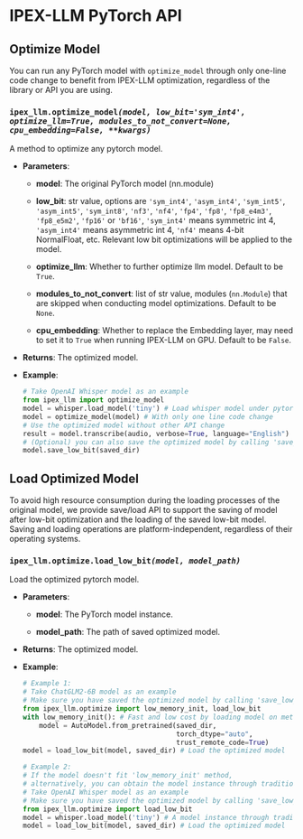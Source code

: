 # IPEX-LLM PyTorch API

## Optimize Model
You can run any PyTorch model with `optimize_model` through only one-line code change to benefit from IPEX-LLM optimization, regardless of the library or API you are using.

### `ipex_llm.optimize_model`_`(model, low_bit='sym_int4', optimize_llm=True, modules_to_not_convert=None, cpu_embedding=False, **kwargs)`_

A method to optimize any pytorch model.
    
- **Parameters**:

  - **model**: The original PyTorch model (nn.module) 
  
  - **low_bit**: str value, options are `'sym_int4'`, `'asym_int4'`, `'sym_int5'`, `'asym_int5'`, `'sym_int8'`, `'nf3'`, `'nf4'`, `'fp4'`, `'fp8'`, `'fp8_e4m3'`, `'fp8_e5m2'`, `'fp16'` or `'bf16'`, `'sym_int4'` means symmetric int 4, `'asym_int4'` means asymmetric int 4, `'nf4'` means 4-bit NormalFloat, etc. Relevant low bit optimizations will be applied to the model.
  
  - **optimize_llm**: Whether to further optimize llm model. Default to be `True`.
  
  - **modules_to_not_convert**: list of str value, modules (`nn.Module`) that are skipped when conducting model optimizations. Default to be `None`.
  
  - **cpu_embedding**: Whether to replace the Embedding layer, may need to set it to `True` when running IPEX-LLM on GPU. Default to be `False`.
  
- **Returns**: The optimized model.

- **Example**:

  ```python
  # Take OpenAI Whisper model as an example
  from ipex_llm import optimize_model
  model = whisper.load_model('tiny') # Load whisper model under pytorch framework
  model = optimize_model(model) # With only one line code change
  # Use the optimized model without other API change
  result = model.transcribe(audio, verbose=True, language="English")
  # (Optional) you can also save the optimized model by calling 'save_low_bit'
  model.save_low_bit(saved_dir)
  ```

## Load Optimized Model

To avoid high resource consumption during the loading processes of the original model, we provide save/load API to support the saving of model after low-bit optimization and the loading of the saved low-bit model. Saving and loading operations are platform-independent, regardless of their operating systems.

### `ipex_llm.optimize.load_low_bit`_`(model, model_path)`_

Load the optimized pytorch model.

- **Parameters**:

  - **model**: The PyTorch model instance.
  
  - **model_path**: The path of saved optimized model.


- **Returns**: The optimized model.

- **Example**:

  ```python
  # Example 1:
  # Take ChatGLM2-6B model as an example
  # Make sure you have saved the optimized model by calling 'save_low_bit'
  from ipex_llm.optimize import low_memory_init, load_low_bit
  with low_memory_init(): # Fast and low cost by loading model on meta device
      model = AutoModel.from_pretrained(saved_dir,
                                        torch_dtype="auto",
                                        trust_remote_code=True)
  model = load_low_bit(model, saved_dir) # Load the optimized model
  ```

  ```python
  # Example 2:
  # If the model doesn't fit 'low_memory_init' method,
  # alternatively, you can obtain the model instance through traditional loading method.
  # Take OpenAI Whisper model as an example
  # Make sure you have saved the optimized model by calling 'save_low_bit'
  from ipex_llm.optimize import load_low_bit
  model = whisper.load_model('tiny') # A model instance through traditional loading method
  model = load_low_bit(model, saved_dir) # Load the optimized model
  ```